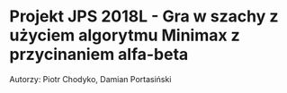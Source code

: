 # Projekt JPS 2018L - Gra w szachy z użyciem algorytmu Minimax z przycinaniem alfa-beta
Autorzy: Piotr Chodyko, Damian Portasiński
